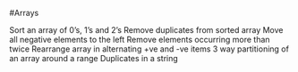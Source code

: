 #Arrays

Sort an array of 0’s, 1’s and 2’s
Remove duplicates from sorted array
Move all negative elements to the left
Remove elements occurring more than twice
Rearrange array in alternating +ve and -ve items
3 way partitioning of an array around a range
Duplicates in a string
